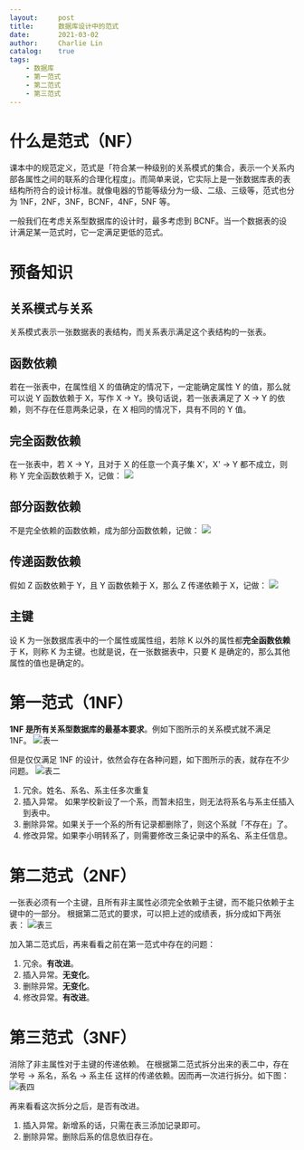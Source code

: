 ```yaml
---
layout:     post
title:      数据库设计中的范式
date:       2021-03-02
author:     Charlie Lin
catalog:    true
tags:
    - 数据库
    - 第一范式
    - 第二范式
    - 第三范式
---
```


# 什么是范式（NF）
课本中的规范定义，范式是「符合某一种级别的关系模式的集合，表示一个关系内部各属性之间的联系的合理化程度」。而简单来说，它实际上是一张数据库表的表结构所符合的设计标准。就像电器的节能等级分为一级、二级、三级等，范式也分为 1NF，2NF，3NF，BCNF，4NF，5NF 等。  

一般我们在考虑关系型数据库的设计时，最多考虑到 BCNF。当一个数据表的设计满足某一范式时，它一定满足更低的范式。

# 预备知识
## 关系模式与关系
关系模式表示一张数据表的表结构，而关系表示满足这个表结构的一张表。

## 函数依赖
若在一张表中，在属性组 X 的值确定的情况下，一定能确定属性 Y 的值，那么就可以说 Y 函数依赖于 X，写作 X -> Y。换句话说，若一张表满足了 X -> Y 的依赖，则不存在任意两条记录，在 X 相同的情况下，具有不同的 Y 值。  

## 完全函数依赖
在一张表中，若 X -> Y，且对于 X 的任意一个真子集 X'，X' -> Y 都不成立，则称 Y 完全函数依赖于 X，记做：
![](https://tva1.sinaimg.cn/large/e6c9d24ely1go5pn2wgn0j202q01hjr9.jpg)  

## 部分函数依赖
不是完全依赖的函数依赖，成为部分函数依赖，记做：
![](https://tva1.sinaimg.cn/large/e6c9d24ely1go5popebgaj202r01qjr9.jpg)  

## 传递函数依赖
假如 Z 函数依赖于 Y，且 Y 函数依赖于 X，那么 Z 传递依赖于 X，记做：
![](https://tva1.sinaimg.cn/large/e6c9d24ely1go5prns4puj203g0250sm.jpg)  

## 主键
设 K 为一张数据库表中的一个属性或属性组，若除 K 以外的属性都**完全函数依赖**于 K，则称 K 为主键。也就是说，在一张数据表中，只要 K 是确定的，那么其他属性的值也是确定的。

# 第一范式（1NF）
**1NF 是所有关系型数据库的最基本要求**。例如下图所示的关系模式就不满足 1NF。
![表一](https://tva1.sinaimg.cn/large/e6c9d24ely1go5ptrc09bj20k004874m.jpg)

但是仅仅满足 1NF 的设计，依然会存在各种问题，如下图所示的表，就存在不少问题。
![表二](https://tva1.sinaimg.cn/large/e6c9d24ely1go5pv4ojs8j20id09p0u8.jpg)
1. 冗余。姓名、系名、系主任多次重复
2. 插入异常。 如果学校新设了一个系，而暂未招生，则无法将系名与系主任插入到表中。
3. 删除异常。如果关于一个系的所有记录都删除了，则这个系就「不存在」了。
4. 修改异常。如果李小明转系了，则需要修改三条记录中的系名、系主任信息。

# 第二范式（2NF）
一张表必须有一个主键，且所有非主属性必须完全依赖于主键，而不能只依赖于主键中的一部分。
根据第二范式的要求，可以把上述的成绩表，拆分成如下两张表：
![表三](https://tva1.sinaimg.cn/large/e6c9d24ely1go5qbmd2ytj20da08qab6.jpg) 
   
加入第二范式后，再来看看之前在第一范式中存在的问题：
1. 冗余。**有改进**。
2. 插入异常。**无变化**。
3. 删除异常。**无变化**。
4. 修改异常。**有改进**。

# 第三范式（3NF）
消除了非主属性对于主键的传递依赖。
在根据第二范式拆分出来的表二中，存在 学号 -> 系名，系名 -> 系主任 这样的传递依赖。因而再一次进行拆分。如下图：
![表四](https://tva1.sinaimg.cn/large/e6c9d24ely1go5qkgrcqnj20d20bn0u4.jpg)

再来看看这次拆分之后，是否有改进。
1. 插入异常。新增系的话，只需在表三添加记录即可。
2. 删除异常。删除后系的信息依旧存在。


